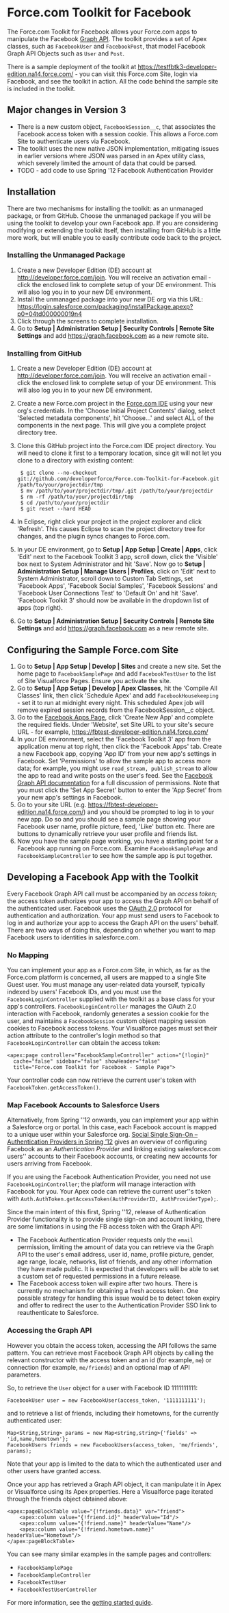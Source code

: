 # Force.com Toolkit for Facebook

The Force.com Toolkit for Facebook allows your Force.com apps to manipulate the Facebook [Graph API](https://developers.facebook.com/docs/reference/api/). The toolkit provides a set of Apex classes, such as `FacebookUser` and `FacebookPost`, that model Facebook Graph API Objects such as `User` and `Post`.

There is a sample deployment of the toolkit at https://testfbtk3-developer-edition.na14.force.com/ - you can visit this Force.com Site, login via Facebook, and see the toolkit in action. All the code behind the sample site is included in the toolkit.

## Major changes in Version 3

* There is a new custom object, `FacebookSession__c`, that associates the Facebook access token with a session cookie. This allows a Force.com Site to authenticate users via Facebook.
* The toolkit uses the new native JSON implementation, mitigating issues in earlier versions where JSON was parsed in an Apex utility class, which severely limited the amount of data that could be parsed.
* TODO - add code to use Spring '12 Facebook Authentication Provider

## Installation

There are two mechanisms for installing the toolkit: as an unmanaged package, or from GitHub. Choose the unmanaged package if you will be using the toolkit to develop your own Facebook app. If you are considering modifying or extending the toolkit itself, then installing from GitHub is a little more work, but will enable you to easily contribute code back to the project.

### Installing the Unmanaged Package

1. Create a new Developer Edition (DE) account at http://developer.force.com/join. You will receive an activation email - click the enclosed link to complete setup of your DE environment. This will also log you in to your new DE environment.
2. Install the unmanaged package into your new DE org via this URL: https://login.salesforce.com/packaging/installPackage.apexp?p0=04td000000019n4
3. Click through the screens to complete installation.
4. Go to **Setup | Administration Setup | Security Controls | Remote Site Settings** and add https://graph.facebook.com as a new remote site.

### Installing from GitHub

1. Create a new Developer Edition (DE) account at http://developer.force.com/join. You will receive an activation email - click the enclosed link to complete setup of your DE environment. This will also log you in to your new DE environment.
2. Create a new Force.com project in the [Force.com IDE](http://wiki.developerforce.com/index.php/Force.com_IDE) using your new org's credentials. In the 'Choose Initial Project Contents' dialog, select 'Selected metadata components', hit 'Choose...' and select ALL of the components in the next page. This will give you a complete project directory tree.
3. Clone this GitHub project into the Force.com IDE project directory. You will need to clone it first to a temporary location, since git will not let you clone to a directory with existing content:

        $ git clone --no-checkout git://github.com/developerforce/Force.com-Toolkit-for-Facebook.git /path/to/your/projectdir/tmp
        $ mv /path/to/your/projectdir/tmp/.git /path/to/your/projectdir
        $ rm -rf /path/to/your/projectdir/tmp
        $ cd /path/to/your/projectdir
        $ git reset --hard HEAD

4. In Eclipse, right click your project in the project explorer and click 'Refresh'. This causes Eclipse to scan the project directory tree for changes, and the plugin syncs changes to Force.com.
5. In your DE environment, go to **Setup | App Setup | Create | Apps**, click 'Edit' next to the Facebook Toolkit 3 app, scroll down, click the 'Visible' box next to System Administrator and hit 'Save'. Now go to **Setup | Administration Setup | Manage Users | Profiles**, click on 'Edit' next to System Administrator, scroll down to Custom Tab Settings, set 'Facebook Apps', 'Facebook Social Samples', 'Facebook Sessions' and 'Facebook User Connections Test' to 'Default On' and hit 'Save'. 'Facebook Toolkit 3' should now be available in the dropdown list of apps (top right).
6. Go to **Setup | Administration Setup | Security Controls | Remote Site Settings** and add https://graph.facebook.com as a new remote site.

## Configuring the Sample Force.com Site

1. Go to **Setup | App Setup | Develop | Sites** and create a new site. Set the home page to `FacebookSamplePage` and add `FacebookTestUser` to the list of Site Visualforce Pages. Ensure you activate the site.
2. Go to **Setup | App Setup | Develop | Apex Classes**, hit the 'Compile All Classes' link, then click 'Schedule Apex' and add `FacebookHousekeeping` - set it to run at midnight every night. This scheduled Apex job will remove expired session records from the FacebookSession__c object.
3. Go to the [Facebook Apps Page](https://developers.facebook.com/apps), click 'Create New App' and complete the required fields. Under 'Website', set Site URL to your site's secure URL - for example, https://fbtest-developer-edition.na14.force.com/
4. In your DE environment, select the 'Facebook Toolkit 3' app from the application menu at top right, then click the 'Facebook Apps' tab. Create a new Facebook app, copying 'App ID' from your new app's settings in Facebook. Set 'Permissions' to allow the sample app to access more data; for example, you might use `read_stream, publish_stream` to allow the app to read and write posts on the user's feed. See the [Facebook Graph API documentation](https://developers.facebook.com/docs/reference/api/permissions/) for a full discussion of permissions. Note that you must click the 'Set App Secret' button to enter the 'App Secret' from your new app's settings in Facebook.
5. Go to your site URL (e.g. https://fbtest-developer-edition.na14.force.com/) and you should be prompted to log in to your new app. Do so and you should see a sample page showing your Facebook user name, profile picture, feed, 'Like' button etc. There are buttons to dynamically retrieve your user profile and friends list.
6. Now you have the sample page working, you have a starting point for a Facebook app running on Force.com. Examine `FacebookSamplePage` and `FacebookSampleController` to see how the sample app is put together.

## Developing a Facebook App with the Toolkit

Every Facebook Graph API call must be accompanied by an *access token*; the access token authorizes your app to access the Graph API on behalf of the authenticated user. Facebook uses the [OAuth 2.0](http://oauth.net/2/) protocol for authentication and authorization. Your app must send users to Facebook to log in and authorize your app to access the Graph API on the users' behalf. There are two ways of doing this, depending on whether you want to map Facebook users to identities in salesforce.com.

### No Mapping

You can implement your app as a Force.com Site, in which, as far as the Force.com platform is concerned, all users are mapped to a single Site Guest user. You must manage any user-related data yourself, typically indexed by users' Facebook IDs, and you must use the `FacebookLoginController` supplied with the toolkit as a base class for your app's controllers. `FacebookLoginController` manages the OAuth 2.0 interaction with Facebook, randomly generates a session cookie for the user, and maintains a `FacebookSession` custom object mapping session cookies to Facebook access tokens. Your Visualforce pages must set their action attribute to the controller's login method so that `FacebookLoginController` can obtain the access token:

    <apex:page controller="FacebookSampleController" action="{!login}" 
      cache="false" sidebar="false" showHeader="false" 
      title="Force.com Toolkit for Facebook - Sample Page">

Your controller code can now retrieve the current user's token with `FacebookToken.getAccessToken()`.

### Map Facebook Accounts to Salesforce Users

Alternatively, from Spring ''12 onwards, you can implement your app within a Salesforce org or portal. In this case, each Facebook account is mapped to a unique user within your Salesforce org. [Social Single Sign-On – Authentication Providers in Spring ’12](http://blogs.developerforce.com/developer-relations/2012/01/social-single-sign-on-authentication-providers-in-spring-12.html) gives an overview of configuring Facebook as an *Authentication Provider* and linking existing salesforce.com users'' accounts to their Facebook accounts, or creating new accounts for users arriving from Facebook.

If you are using the Facebook Authentication Provider, you need not use `FacebookLoginController`; the platform will manage interaction with Facebook for you. Your Apex code can retrieve the current user''s token with `Auth.AuthToken.getAccessToken(AuthProviderID, AuthProviderType);`.

Since the main intent of this first, Spring ''12, release of Authentication Provider functionality is to provide single sign-on and account linking, there are some limitations in using the FB access token with the Graph API: 

* The Facebook Authentication Provider requests only the `email` permission, limiting the amount of data you can retrieve via the Graph API to the user's email address, user id, name, profile picture, gender, age range, locale, networks, list of friends, and any other information they have made public. It is expected that developers will be able to set a custom set of requested permissions in a future release.
* The Facebook access token will expire after two hours. There is currently no mechanism for obtaining a fresh access token. One possible strategy for handling this issue would be to detect token expiry and offer to redirect the user to the Authentication Provider SSO link to reauthenticate to Salesforce.

### Accessing the Graph API

However you obtain the access token, accessing the API follows the same pattern. You can retrieve most Facebook Graph API objects by calling the relevant constructor with the access token and an id (for example, `me`) or connection (for example, `me/friends`) and an optional map of API parameters.

So, to retrieve the `User` object for a user with Facebook ID 1111111111:

    FacebookUser user = new FacebookUser(access_token, '1111111111');
    
and to retrieve a list of friends, including their hometowns, for the currently authenticated user:

    Map<String,String> params = new Map<string,string>{'fields' => 'id,name,hometown'};
    FacebookUsers friends = new FacebookUsers(access_token, 'me/friends', params);

Note that your app is limited to the data to which the authenticated user and other users have granted access.

Once your app has retrieved a Graph API object, it can manipulate it in Apex or Visualforce using its Apex properties. Here a Visualforce page iterated through the friends object obtained above:

    <apex:pageBlockTable value="{!friends.data}" var="friend">
        <apex:column value="{!friend.id}" headerValue="Id"/> 
        <apex:column value="{!friend.name}" headerValue="Name"/>
        <apex:column value="{!friend.hometown.name}" headerValue="Hometown"/>
    </apex:pageBlockTable>

You can see many similar examples in the sample pages and controllers:

* `FacebookSamplePage`
* `FacebookSampleController`
* `FacebookTestUser`
* `FacebookTestUserController`

For more information, see the [getting started guide](http://wiki.developerforce.com/page/Getting_Started_with_the_Force.com_Toolkit_for_Facebook,_Version_3.0).